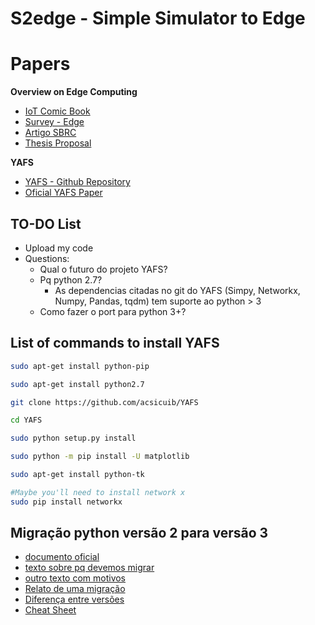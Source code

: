 
# S2edge - Simple Simulator to Edge

# Papers

**Overview on Edge Computing**

  - [IoT Comic Book](https://drive.google.com/file/d/1ChouVHAa0OxDT1cK3hnuGXK04SC8zkxs/view?usp=sharing)
  - [Survey - Edge](https://drive.google.com/file/d/1Mybe-CyLMRBSJemb9xi7mFPJlqYImTMn/view?usp=sharing)
  - [Artigo SBRC](https://drive.google.com/file/d/1Y4hif0Qc5UIZAsrok2qE9wWHzW9udMki/view?usp=sharing)
  - [Thesis Proposal](https://drive.google.com/file/d/1Y4hif0Qc5UIZAsrok2qE9wWHzW9udMki/view?usp=sharing)
 
 **YAFS**
  - [YAFS - Github Repository](https://github.com/acsicuib/YAFS)
  - [Oficial YAFS Paper](https://arxiv.org/abs/1902.01091)
  
  

## TO-DO List
  - Upload my code
  - Questions: 
    - Qual o futuro do projeto YAFS? 
    - Pq python 2.7? 
      - As dependencias citadas no git do YAFS (Simpy, Networkx, Numpy, Pandas, tqdm) tem suporte ao python > 3
    - Como fazer o port para python 3+?

## List of commands to install YAFS

```bash
sudo apt-get install python-pip

sudo apt-get install python2.7

git clone https://github.com/acsicuib/YAFS

cd YAFS

sudo python setup.py install

sudo python -m pip install -U matplotlib

sudo apt-get install python-tk

#Maybe you'll need to install network x
sudo pip install networkx
```


## Migração python versão 2 para versão 3

 - [documento oficial](https://docs.python.org/3/howto/pyporting.html)
 - [texto sobre pq devemos migrar](http://blog.aprendapython.com.br/articles/python2-ou-3-1fr71/)
 - [outro texto com motivos](http://www.zeletron.com.br/2013/03/portando-para-o-python-3.html)
 - [Relato de uma migração](https://www.agatetepe.com.br/licoes-aprendidas-da-migracao-para-o-python-3/)
 - [Diferença entre versões](https://blog.caelum.com.br/quais-as-diferencas-entre-python-2-e-python-3/)
 - [Cheat Sheet](http://python-future.org/compatible_idioms.html)
 

